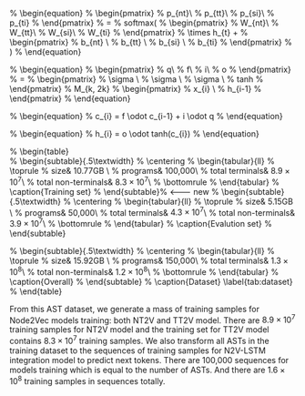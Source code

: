 % \begin{equation}
% \begin{pmatrix}
% p_{nt}\\
% p_{tt}\\
% p_{si}\\
% p_{ti}
% \end{pmatrix}
% = 
% softmax(
% \begin{pmatrix}
% W_{nt}\\
% W_{tt}\\
% W_{si}\\
% W_{ti}
% \end{pmatrix}
% \times h_{t} + 
% \begin{pmatrix}
% b_{nt} \\
% b_{tt} \\
% b_{si} \\
% b_{ti}
% \end{pmatrix}
% )
% \end{equation}







% \begin{equation}
% \begin{pmatrix}
% q\\
% f\\
% i\\
% o
% \end{pmatrix}
% =
% \begin{pmatrix}
% \sigma \\
% \sigma \\
% \sigma \\
% tanh
% \end{pmatrix}
% M_{k, 2k}
% \begin{pmatrix}
% x_{i} \\
% h_{i-1}
% \end{pmatrix}
% \end{equation}

% \begin{equation}
% c_{i} = f \odot c_{i-1} + i \odot q
% \end{equation}

% \begin{equation}
% h_{i} = o \odot tanh(c_{i})
% \end{equation}












% \begin{table}   
% \begin{subtable}{.5\textwidth}
% \centering
%    \begin{tabular}{ll}
%    \toprule
%    size& 10.77GB \\
%    programs& 100,000\\
%    total terminals& $8.9 \times 10^7$\\
%    total non-terminals& $8.3 \times 10^7$\\
%    \bottomrule
%    \end{tabular}
% \caption{Training set}
% \end{subtable}% <--- new
% \begin{subtable}{.5\textwidth}
% \centering 
%    \begin{tabular}{ll}
%    \toprule
%    size& 5.15GB \\
%    programs& 50,000\\
%    total terminals& $4.3 \times 10^7$\\
%    total non-terminals& $3.9 \times 10^7$\\
%    \bottomrule
%    \end{tabular}
% \caption{Evalution set}
% \end{subtable}

% \begin{subtable}{.5\textwidth}
% \centering 
%    \begin{tabular}{ll}
%    \toprule
%    size& 15.92GB \\
%    programs& 150,000\\
%    total terminals& $1.3 \times 10^8$\\
%    total non-terminals& $1.2 \times 10^8$\\
%    \bottomrule
%    \end{tabular}
% \caption{Overall}
% \end{subtable}
% \caption{Dataset} \label{tab:dataset}
% \end{table}










From this AST dataset, we generate a mass of training samples for Node2Vec models training: both NT2V and TT2V model. 
There are $8.9 \times 10^7$ training samples for NT2V model and the training set for TT2V model contains $8.3 \times 10^7$ training samples.
We also transform all ASTs in the training dataset to the sequences of training samples for N2V-LSTM integration model to predict next tokens. 
There are 100,000 sequences for models training which is equal to the number of ASTs. And there are $1.6 \times 10^8$ training samples in sequences totally. 
